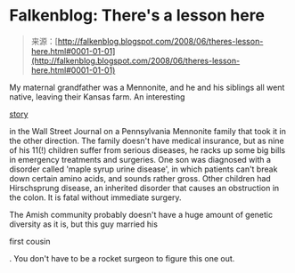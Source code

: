 <!--yml
category: 未分类
date: 2024-05-12 23:11:06
-->

# Falkenblog: There's a lesson here

> 来源：[http://falkenblog.blogspot.com/2008/06/theres-lesson-here.html#0001-01-01](http://falkenblog.blogspot.com/2008/06/theres-lesson-here.html#0001-01-01)

My maternal grandfather was a Mennonite, and he and his siblings all went native, leaving their Kansas farm. An interesting

[story](http://online.wsj.com/article/SB121460367338511945.html?mod=hps_us_inside_today)

in the Wall Street Journal on a Pennsylvania Mennonite family that took it in the other direction. The family doesn't have medical insurance, but as nine of his 11(!) children suffer from serious diseases, he racks up some big bills in emergency treatments and surgeries. One son was diagnosed with a disorder called 'maple syrup urine disease', in which patients can't break down certain amino acids, and sounds rather gross. Other children had Hirschsprung disease, an inherited disorder that causes an obstruction in the colon. It is fatal without immediate surgery.

The Amish community probably doesn't have a huge amount of genetic diversity as it is, but this guy married his

first cousin

. You don't have to be a rocket surgeon to figure this one out.